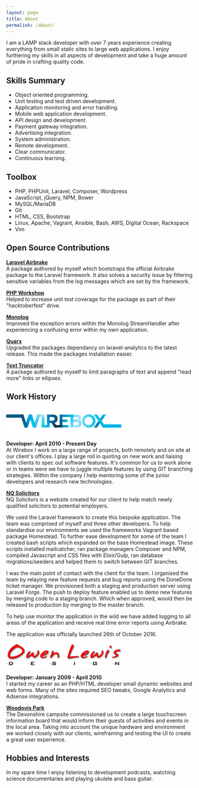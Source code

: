 ```yaml
---
layout: page
title: About
permalink: /about/
---
```

I am a LAMP stack developer with over 7 years experience creating everything from small static sites to large web 
applications. I enjoy furthering my skills in all aspects of development and take a huge amount of pride in crafting 
quality code.  

## Skills Summary
* Object oriented programming.
* Unit testing and test driven development.
* Application monitoring and error handling.
* Mobile web application development.
* API design and development.
* Payment gateway integration.
* Advertising integration.
* System administration.
* Remote development.
* Clear communicator. 
* Continuous learning.

## Toolbox
* PHP, PHPUnit, Laravel, Composer, Wordpress
* JavaScript, jQuery, NPM, Bower
* MySQL/MariaDB
* Git
* HTML, CSS, Bootstrap
* Linux, Apache, Vagrant, Ansible, Bash, AWS, Digital Ocean, Rackspace
* Vim

## Open Source Contributions  
**[Laravel Airbrake](https://github.com/TheoKouzelis/laravel-airbrake)**  
A package authored by myself which bootstraps the official Airbrake package to the Laravel framework. It also solves a 
security issue by filtering sensitive variables from the log messages which are set by the framework.  

**[PHP Workshop](https://github.com/php-school/php-workshop/pull/126)**  
Helped to increase unit test coverage for the package as part of their "hacktoberfest" drive.

**[Monolog](https://github.com/Seldaek/monolog/pull/422)**  
Improved the exception errors within the Monolog StreamHandler after experiencing a confusing error within my own application.

**[Quarx](https://github.com/YABhq/Quarx/pull/18)**  
Upgraded the packages dependancy on laravel-analytics to the latest release. This made the packages installation easier.

**[Text Truncator](https://github.com/TheoKouzelis/text-truncator)**  
A package authored by myself to limit paragraphs of text and append "read more" links or ellipses.  


## Work History
[![Wirebox Logo](/images/wirebox-logo.jpg)](http://www.wirebox.co.uk/)

**Developer: April 2010 - Present Day**  
At Wirebox I work on a large range of projects, both remotely and on site at our client's offices. I play a large roll in quoting 
on new work and liaising with clients to spec out software features. It's common for us to work alone or in teams were we have to 
juggle multiple features by using GIT branching strategies. Within the company I help mentoring some of the junior developers and 
research new technologies.  

**[NQ Solicitors](https://nqsolicitors.com/)**  
NQ Solicitors is a website created for our client to help match newly qualified solicitors to potential employers.  

We used the Laravel framework to create this bespoke application. The team was comprised of myself and three other developers. To help 
standardise our environments we used the frameworks Vagrant based package Homestead. To further ease development for some of the team I 
created bash scripts which expanded on the base Homestead image. These scripts installed mailcatcher, ran package managers Composer and 
NPM, compiled Javascript and CSS files with Elixir/Gulp, ran database migrations/seeders and helped them to switch between GIT branches. 

I was the main point of contact with the client for the team. I organised the team by relaying new feature requests and bug reports using 
the DoneDone ticket manager. We provisioned both a staging and production server using Laravel Forge. The push to deploy feature enabled us 
to demo new features by merging code to a staging branch. Which when approved, would then be released to production by merging to the master 
branch.

To help use monitor the application in the wild we have added logging to all areas of the application and receive real time error reports 
using Airbrake.  

The application was officially launched 26th of October 2016. 
  
[![Owen Lewis Design Logo](/images/owen-lewis-design-logo.jpg)](http://www.owen-lewis.com/)

**Developer: January 2009 - April 2010**  
I started my career as an PHP/HTML developer small dynamic websites and web forms. Many of the sites required SEO tweaks, 
Google Analytics and Adsense integrations.  

**[Woodovis Park](http://www.woodovis.com/)**  
The Devonshire campsite commissioned us to create a large touchscreen information board that would inform their guests of 
activities and events in the local area. Taking into account the unique hardware and environment we worked closely with our 
clients, wireframing and testing the UI to create a great user experience.  

## Hobbies and Interests 
In my spare time I enjoy listening to development podcasts, watching science documentaries and playing ukulele and bass guitar.
